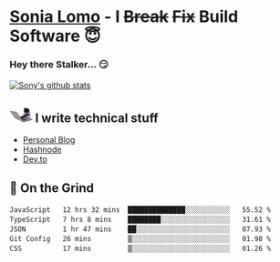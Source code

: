 # [Sonia Lomo](https://sonylomo.github.io/) - I ~~Break~~ ~~Fix~~ Build Software 😇
### Hey there Stalker... 😏 

<a href="https://github.com/sonylomo/github-readme-stats">
  <img align="center" src="https://media.giphy.com/media/lU05nFSW6Y2A/giphy.gif" alt="Sony's github stats" />
</a>

## <img src="assets/devcat.gif" width="40"> I write technical stuff
- [Personal Blog](https://www.sonylomo.dev/blog)
- [Hashnode](https://sonylomo.hashnode.dev/)
- [Dev.to](https://dev.to/sonylomo)

## 🤡 On the Grind
<!--START_SECTION:waka-->

```txt
JavaScript   12 hrs 32 mins  ██████████████░░░░░░░░░░░   55.52 %
TypeScript   7 hrs 8 mins    ████████░░░░░░░░░░░░░░░░░   31.61 %
JSON         1 hr 47 mins    ██░░░░░░░░░░░░░░░░░░░░░░░   07.93 %
Git Config   26 mins         ▒░░░░░░░░░░░░░░░░░░░░░░░░   01.98 %
CSS          17 mins         ▒░░░░░░░░░░░░░░░░░░░░░░░░   01.26 %
```

<!--END_SECTION:waka-->
